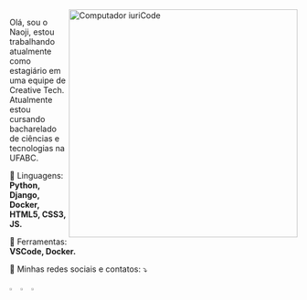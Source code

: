 <img src="https://raw.githubusercontent.com/MicaelliMedeiros/micaellimedeiros/master/image/computer-illustration.png" min-width="400px" max-width="400px" width="400px" align="right" alt="Computador iuriCode">

<p align="left"> 
  Olá, sou o Naoji, estou trabalhando atualmente como estagiário em uma equipe de Creative Tech. 
  Atualmente estou cursando bacharelado de ciências e tecnologias na UFABC.
</p>

<p align="left">
  🦄 Linguagens: <strong>Python, Django, Docker, HTML5, CSS3, JS.</strong>
</p>

<p align="left">
  💼 Ferramentas: <strong>VSCode, Docker.</strong>
</p>

<p align="left">
  💌 Minhas redes sociais e contatos: ⤵️
</p>

<p align="left">
  
  <a href="https://www.linkedin.com/in/naojiokamoto/" alt="Linkedin">
  <img src="https://cdn-icons-png.flaticon.com/512/3536/3536505.png" style="width:3%"></a>

  <a href="https://api.whatsapp.com/send?phone=5511966484342" alt="WhatsApp">
  <img src="https://cdn-icons-png.flaticon.com/512/1384/1384055.png" style="width:3%"></a>


  <a href="https://www.instagram.com/naoji_okamoto/" alt="Instagram">
  <img src="https://cdn-icons-png.flaticon.com/128/2111/2111463.png" style="width:3%"></a>
</p>  
